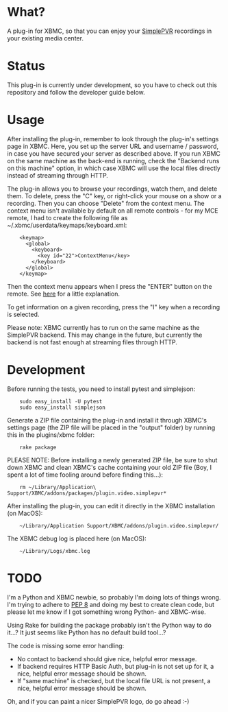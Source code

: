 What?
=====
A plug-in for XBMC, so that you can enjoy your [SimplePVR](https://github.com/olefriis/simplepvr)
recordings in your existing media center.

Status
======
This plug-in is currently under development, so you have to check out this repository and follow
the developer guide below.

Usage
=====
After installing the plug-in, remember to look through the plug-in's settings page in XBMC.
Here, you set up the server URL and username / password, in case you have secured your server as
described above. If you run XBMC on the same machine as the back-end is running, check the
"Backend runs on this machine" option, in which case XBMC will use the local files directly
instead of streaming through HTTP.

The plug-in allows you to browse your recordings, watch them, and delete them. To delete, press
the "C" key, or right-click your mouse on a show or a recording. Then you can choose "Delete" from
the context menu. The context menu isn't available by default on all remote controls - for my MCE
remote, I had to create the following file as ~/.xbmc/userdata/keymaps/keyboard.xml:

		<keymap>
		  <global>
		    <keyboard>
		      <key id="22">ContextMenu</key>
		    </keyboard>
		  </global>
		</keymap>

Then the context menu appears when I press the "ENTER" button on the remote. See
[here](http://forum.xbmc.org/showthread.php?tid=156950) for a little explanation.

To get information on a given recording, press the "I" key when a recording is selected.

Please note: XBMC currently has to run on the same machine as the SimplePVR backend. This may change
in the future, but currently the backend is not fast enough at streaming files through HTTP.

Development
===========
Before running the tests, you need to install pytest and simplejson:

        sudo easy_install -U pytest
        sudo easy_install simplejson

Generate a ZIP file containing the plug-in and install it through XBMC's settings page (the ZIP
file will be placed in the "output" folder) by running this in the plugins/xbmc folder:

        rake package

PLEASE NOTE: Before installing a newly generated ZIP file, be sure to shut down XBMC and clean
XBMC's cache containing your old ZIP file (Boy, I spent a lot of time fooling around before finding
this...):

		rm ~/Library/Application\ Support/XBMC/addons/packages/plugin.video.simplepvr*

After installing the plug-in, you can edit it directly in the XBMC installation (on MacOS):

        ~/Library/Application Support/XBMC/addons/plugin.video.simplepvr/

The XBMC debug log is placed here (on MacOS):

        ~/Library/Logs/xbmc.log

TODO
====
I'm a Python and XBMC newbie, so probably I'm doing lots of things wrong. I'm trying to adhere to
[PEP 8](http://www.python.org/dev/peps/pep-0008/) and doing my best to create clean code, but
please let me know if I got something wrong Python- and XBMC-wise.

Using Rake for building the package probably isn't the Python way to do it...? It just seems like
Python has no default build tool...?

The code is missing some error handling:

* No contact to backend should give nice, helpful error message.
* If backend requires HTTP Basic Auth, but plug-in is not set up for it, a nice, helpful error message should be shown.
* If "same machine" is checked, but the local file URL is not present, a nice, helpful error message should be shown.

Oh, and if you can paint a nicer SimplePVR logo, do go ahead :-)